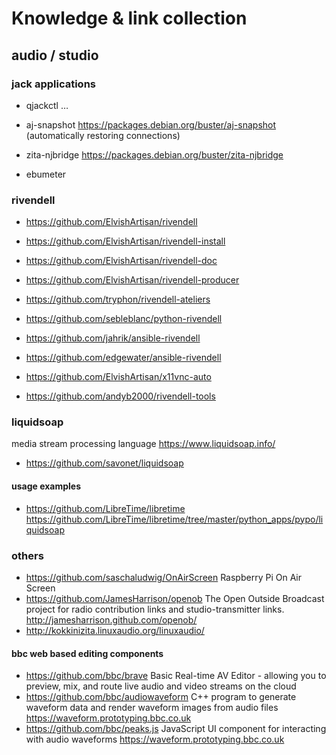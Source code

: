 # Knowledge & link collection

## audio / studio

### jack applications

- qjackctl …

- aj-snapshot https://packages.debian.org/buster/aj-snapshot (automatically restoring connections)
- zita-njbridge https://packages.debian.org/buster/zita-njbridge

- ebumeter

### rivendell

- https://github.com/ElvishArtisan/rivendell
- https://github.com/ElvishArtisan/rivendell-install
- https://github.com/ElvishArtisan/rivendell-doc
- https://github.com/ElvishArtisan/rivendell-producer
- https://github.com/tryphon/rivendell-ateliers

- https://github.com/sebleblanc/python-rivendell
- https://github.com/jahrik/ansible-rivendell
- https://github.com/edgewater/ansible-rivendell
- https://github.com/ElvishArtisan/x11vnc-auto

- https://github.com/andyb2000/rivendell-tools

### liquidsoap

media stream processing language https://www.liquidsoap.info/
- https://github.com/savonet/liquidsoap

#### usage examples

- https://github.com/LibreTime/libretime https://github.com/LibreTime/libretime/tree/master/python_apps/pypo/liquidsoap

### others

- https://github.com/saschaludwig/OnAirScreen Raspberry Pi On Air Screen
- https://github.com/JamesHarrison/openob The Open Outside Broadcast project for radio contribution links and studio-transmitter links. http://jamesharrison.github.com/openob/
- http://kokkinizita.linuxaudio.org/linuxaudio/

#### bbc web based editing components

- https://github.com/bbc/brave Basic Real-time AV Editor - allowing you to preview, mix, and route live audio and video streams on the cloud
- https://github.com/bbc/audiowaveform C++ program to generate waveform data and render waveform images from audio files https://waveform.prototyping.bbc.co.uk
- https://github.com/bbc/peaks.js JavaScript UI component for interacting with audio waveforms https://waveform.prototyping.bbc.co.uk
